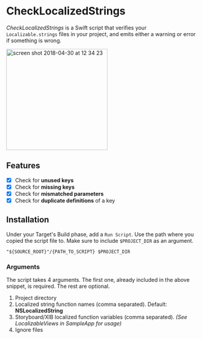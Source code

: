 # CheckLocalizedStrings
*CheckLocalizedStrings* is a Swift script that verifies your `Localizable.strings` files in your project, and emits either a warning or error if something is wrong.

<img width="269" alt="screen shot 2018-04-30 at 12 34 23" src="https://user-images.githubusercontent.com/5389084/39415291-084d9948-4c74-11e8-83e6-ec2bf1e8b0a4.png">

## Features
- [x] Check for **unused keys**
- [x] Check for **missing keys**
- [x] Check for **mismatched parameters**
- [x] Check for **duplicate definitions** of a key

## Installation
Under your Target's Build phase, add a  `Run Script`. Use the path where you copied the script file to. Make sure to include `$PROJECT_DIR` as an argument.

```shell
"${SOURCE_ROOT}"/{PATH_TO_SCRIPT} $PROJECT_DIR
```

### Arguments

The script takes 4 arguments. The first one, already included in the above snippet, is required. The rest are optional.

1. Project directory
2. Localized string function names (comma separated). Default: **NSLocalizedString**
3. Storyboard/XIB localized function variables (comma separated). *(See LocalizableViews in SampleApp for usage)*
4. Ignore files